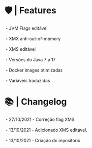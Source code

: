 # 🛡 | Features

・JVM Flags editável

・XMX anti-out-of-memory

・XMS editável

・Versões do Java 7 a 17

・Docker images otimizadas

・Variáveis traduzidas

# 📚 | Changelog

・27/10/2021 - Correção flag XMS.

・13/10/2021 - Adicionado XMS editável.

・13/10/2021 - Criação do repositório.
